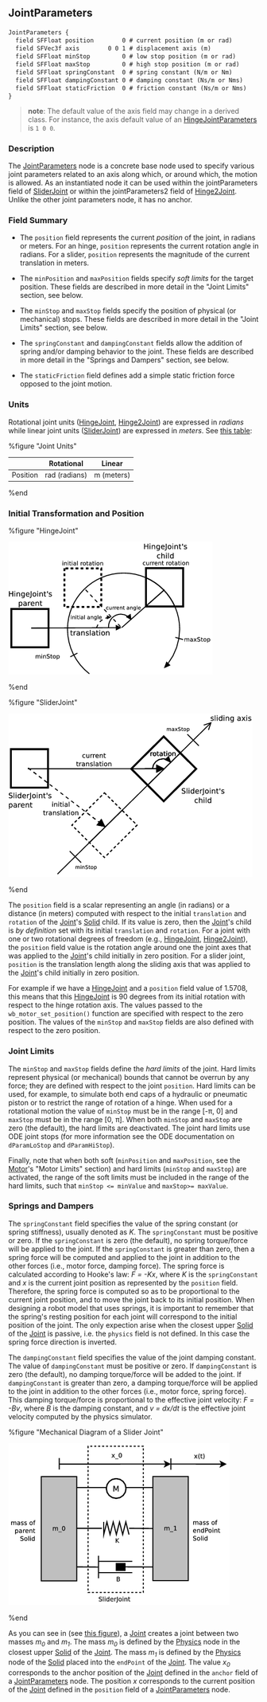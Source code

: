 ## JointParameters

```
JointParameters {
  field SFFloat position        0 # current position (m or rad)
  field SFVec3f axis        0 0 1 # displacement axis (m)
  field SFFloat minStop         0 # low stop position (m or rad)
  field SFFloat maxStop         0 # high stop position (m or rad)
  field SFFloat springConstant  0 # spring constant (N/m or Nm)
  field SFFloat dampingConstant 0 # damping constant (Ns/m or Nms)
  field SFFloat staticFriction  0 # friction constant (Ns/m or Nms)
}
```

> **note**:
The default value of the axis field may change in a derived class. For instance,
the axis default value of an [HingeJointParameters](hingejointparameters.md) is
`1 0 0`.

### Description

The [JointParameters](#jointparameters) node is a concrete base node used to
specify various joint parameters related to an axis along which, or around
which, the motion is allowed. As an instantiated node it can be used within the
jointParameters field of [SliderJoint](sliderjoint.md) or within the
jointParameters2 field of [Hinge2Joint](hinge2joint.md). Unlike the other joint
parameters node, it has no anchor.

### Field Summary

- The `position` field represents the current *position* of the joint, in radians
or meters. For an hinge, `position` represents the current rotation angle in
radians. For a slider, `position` represents the magnitude of the current
translation in meters.

- The `minPosition` and `maxPosition` fields specify *soft limits* for the target
position. These fields are described in more detail in the "Joint Limits"
section, see below.

- The `minStop` and `maxStop` fields specify the position of physical (or
mechanical) stops. These fields are described in more detail in the "Joint
Limits" section, see below.

- The `springConstant` and `dampingConstant` fields allow the addition of spring
and/or damping behavior to the joint. These fields are described in more detail
in the "Springs and Dampers" section, see below.

- The `staticFriction` field defines add a simple static friction force opposed to
the joint motion.

### Units

Rotational joint units ([HingeJoint](hingejoint.md),
[Hinge2Joint](hinge2joint.md)) are expressed in *radians* while linear joint
units ([SliderJoint](sliderjoint.md)) are expressed in *meters*. See [this
table](#joint-units):

%figure "Joint Units"

|          | Rotational    | Linear     |
| -------- | ------------- | ---------- |
| Position | rad (radians) | m (meters) |

%end

### Initial Transformation and Position

%figure "HingeJoint"

![hinge_joint.png](images/hinge_joint.png)

%end

%figure "SliderJoint"

![slider_joint.png](images/slider_joint.png)

%end

The `position` field is a scalar representing an angle (in radians) or a
distance (in meters) computed with respect to the initial `translation` and
`rotation` of the [Joint](joint.md)'s [Solid](solid.md) child. If its value is
zero, then the [Joint](joint.md)'s child is *by definition* set with its initial
`translation` and `rotation`. For a joint with one or two rotational degrees of
freedom (e.g., [HingeJoint](hingejoint.md), [Hinge2Joint](hinge2joint.md)), the
`position` field value is the rotation angle around one the joint axes that was
applied to the [Joint](joint.md)'s child initially in zero position. For a
slider joint, `position` is the translation length along the sliding axis that
was applied to the [Joint](joint.md)'s child initially in zero position.

For example if we have a [HingeJoint](hingejoint.md) and a `position` field
value of 1.5708, this means that this [HingeJoint](joint.md) is 90 degrees from
its initial rotation with respect to the hinge rotation axis. The values passed
to the `wb_motor_set_position()` function are specified with respect to the zero
position. The values of the `minStop` and `maxStop` fields are also defined with
respect to the zero position.

### Joint Limits

The `minStop` and `maxStop` fields define the *hard limits* of the joint. Hard
limits represent physical (or mechanical) bounds that cannot be overrun by any
force; they are defined with respect to the joint `position`. Hard limits can be
used, for example, to simulate both end caps of a hydraulic or pneumatic piston
or to restrict the range of rotation of a hinge. When used for a rotational
motion the value of `minStop` must be in the range [-π, 0] and `maxStop` must
be in the range [0, π]. When both `minStop` and `maxStop` are zero (the
default), the hard limits are deactivated. The joint hard limits use ODE joint
stops (for more information see the ODE documentation on `dParamLoStop` and
`dParamHiStop`).

Finally, note that when both soft (`minPosition` and `maxPosition`, see the
[Motor](motor.md)'s "Motor Limits" section) and hard limits (`minStop` and
`maxStop`) are activated, the range of the soft limits must be included in the
range of the hard limits, such that `minStop <= minValue` and `maxStop>=
maxValue`.

### Springs and Dampers

The `springConstant` field specifies the value of the spring constant (or spring
stiffness), usually denoted as *K*. The `springConstant` must be positive or
zero. If the `springConstant` is zero (the default), no spring torque/force will
be applied to the joint. If the `springConstant` is greater than zero, then a
spring force will be computed and applied to the joint in addition to the other
forces (i.e., motor force, damping force). The spring force is calculated
according to Hooke's law: *F = -Kx*, where *K* is the `springConstant` and *x*
is the current joint position as represented by the `position` field. Therefore,
the spring force is computed so as to be proportional to the current joint
position, and to move the joint back to its initial position. When designing a
robot model that uses springs, it is important to remember that the spring's
resting position for each joint will correspond to the initial position of the
joint. The only expection arise when the closest upper [Solid](solid.md) of the
[Joint](joint.md) is passive, i.e. the `physics` field is not defined. In this
case the spring force direction is inverted.

The `dampingConstant` field specifies the value of the joint damping constant.
The value of `dampingConstant` must be positive or zero. If `dampingConstant` is
zero (the default), no damping torque/force will be added to the joint. If
`dampingConstant` is greater than zero, a damping torque/force will be applied
to the joint in addition to the other forces (i.e., motor force, spring force).
This damping torque/force is proportional to the effective joint velocity: *F =
-Bv*, where *B* is the damping constant, and *v = dx/dt* is the effective joint
velocity computed by the physics simulator.

%figure "Mechanical Diagram of a Slider Joint"

![slider_joint_mechanics.png](images/slider_joint_mechanics.png)

%end

As you can see in (see  [this figure](#mechanical-diagram-of-a-slider-joint)), a
[Joint](joint.md) creates a joint between two masses *m<sub>0</sub>* and
*m<sub>1</sub>*. The mass *m<sub>0</sub>* is defined by the
[Physics](physics.md) node in the closest upper [Solid](solid.md) of the
[Joint](joint.md). The mass *m<sub>1</sub>* is defined by the
[Physics](physics.md) node of the [Solid](solid.md) placed into the `endPoint`
of the [Joint](joint.md). The value *x<sub>0</sub>* corresponds to the anchor
position of the [Joint](joint.md) defined in the `anchor` field of a
[JointParameters](#jointparameters) node. The position *x* corresponds to the
current position of the [Joint](joint.md) defined in the `position` field of a
[JointParameters](#jointparameters) node.
